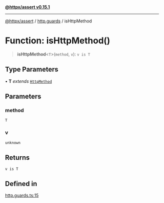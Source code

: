 [**@httpx/assert v0.15.1**](../../README.md)

***

[@httpx/assert](../../README.md) / [http.guards](../README.md) / isHttpMethod

# Function: isHttpMethod()

> **isHttpMethod**\<`T`\>(`method`, `v`): `v is T`

## Type Parameters

• **T** *extends* [`HttpMethod`](../../http.types/type-aliases/HttpMethod.md)

## Parameters

### method

`T`

### v

`unknown`

## Returns

`v is T`

## Defined in

[http.guards.ts:15](https://github.com/belgattitude/httpx/blob/d121a71b95064daafd75a20aabf0a30f5fcdfbfa/packages/assert/src/http.guards.ts#L15)
